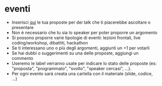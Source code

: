# eventi

- Inserisci [qui](https://github.com/FlutterBologna/eventi/issues/new) le tua proposte per dei talk che ti piacerebbe ascoltare o presentare
- Non è necessario che tu sia lo speaker per poter proporre un argomento
- Si possono proporre varie tipologie di eventi: lezioni frontali, live coding/workshop, dibattiti, hackathon
- Se ti interessano uno o più degli argomenti, aggiunti un +1 per votarli
- Se hai dubbi o suggerimenti su una delle proposte, aggiungi un commento
- Useremo le label verranno usate per indicare lo stato delle proposte (es: "proposta", "programmato", "svolto", "speaker cercasi", ...).
- Per ogni evento sarà creata una cartella con il materiale (slide, codice, ...)
